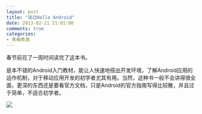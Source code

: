 ```yaml
---
layout: post
title: "读过Hello Android"
date: 2013-02-21 21:01:00
comments: true
categories:
- 青梅煮酒
---
```

春节前花了一周时间读完了这本书。

是本不错的Android入门教材，能让人快速地搭出开发环境，了解Android应用的运作机制，对于移动应用开发的初学者尤其有用。当然，这种书一般不会讲得很全面，更深的东西还是要看官方文档，只是Android的官方指南写得比较散，并且过于简单，不适合初学者。

![](http://pic.yupoo.com/leninlee/CEUw95b5/gewxz.jpg)
